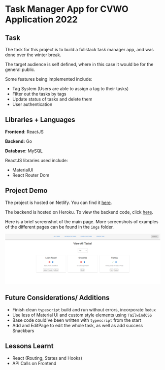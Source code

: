 # Task Manager App for CVWO Application 2022

## Task
The task for this project is to build a fullstack task manager app, and was done over the winter break.

The target audience is self defined, where in this case it would be for the general public.

Some features being implemented include:

- Tag System (Users are able to assign a tag to their tasks)
- Filter out the tasks by tags
- Update status of tasks and delete them
- User authentication 

## Libraries + Languages
**Frontend:** ReactJS

**Backend:** Go

**Database:** MySQL

ReactJS libraries used include:

- MaterialUI
- React Router Dom

## Project Demo
The project is hosted on Netlify. You can find it [here](https://cvwo-task-manager.netlify.app/).

The backend is hosted on Heroku. To view the backend code, click [here](https://github.com/RyanCheungJF/CVWO-Backend).

Here is a brief screenshot of the main page. More screenshots of examples of the different pages can be found in the `imgs` folder.

![](/imgs/mainpage.png)


## Future Considerations/ Additions
- Finish clean `typescript` build and run without errors, incorporate `Redux`
- Use less of Material UI and custom style elements using `TailwindCSS`
- Base code could've been written with `typescript` from the start
- Add and EditPage to edit the whole task, as well as add success Snackbars


## Lessons Learnt
- React (Routing, States and Hooks)
- API Calls on Frontend

